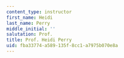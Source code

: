```yaml
---
content_type: instructor
first_name: Heidi
last_name: Perry
middle_initial: ''
salutation: Prof.
title: Prof. Heidi Perry
uid: fba33774-a589-135f-8cc1-a7975b070e8a
---
```

